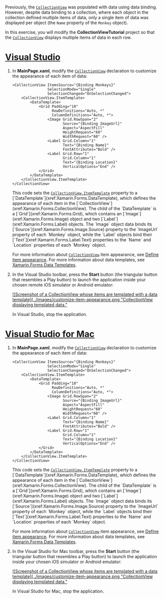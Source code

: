 Previously, the [`CollectionView`](xref:Xamarin.Forms.CollectionView) was populated with data using data binding. However, despite data binding to a collection, where each object in the collection defined multiple items of data, only a single item of data was displayed per object (the `Name` property of the `Monkey` object).

In this exercise, you will modify the **CollectionViewTutorial** project so that the [`CollectionView`](xref:Xamarin.Forms.CollectionView) displays multiple items of data in each row.

# [Visual Studio](#tab/vswin)

1. In **MainPage.xaml**, modify the [`CollectionView`](xref:Xamarin.Forms.CollectionView) declaration to customize the appearance of each item of data:

    ```xaml
    <CollectionView ItemsSource="{Binding Monkeys}"
                    SelectionMode="Single"
                    SelectionChanged="OnSelectionChanged">
        <CollectionView.ItemTemplate>
            <DataTemplate>
                <Grid Padding="10"
                      RowDefinitions="Auto, *"
                      ColumnDefinitions="Auto, *">
                    <Image Grid.RowSpan="2"
                           Source="{Binding ImageUrl}"
                           Aspect="AspectFill"
                           HeightRequest="60"
                           WidthRequest="60" />
                    <Label Grid.Column="1"
                           Text="{Binding Name}"
                           FontAttributes="Bold" />
                    <Label Grid.Row="1"
                           Grid.Column="1"
                           Text="{Binding Location}"
                           VerticalOptions="End" />
                </Grid>
            </DataTemplate>
        </CollectionView.ItemTemplate>
    </CollectionView>
    ```

    This code sets the [`CollectionView.ItemTemplate`](xref:Xamarin.Forms.ItemsView`1.ItemTemplate) property to a [`DataTemplate`](xref:Xamarin.Forms.DataTemplate), which defines the appearance of each item in the [`CollectionView`](xref:Xamarin.Forms.CollectionView). The child of the `DataTemplate` is a [`Grid`](xref:Xamarin.Forms.Grid), which contains an [`Image`](xref:Xamarin.Forms.Image) object and two [`Label`](xref:Xamarin.Forms.Label) objects. The `Image` object data binds its [`Source`](xref:Xamarin.Forms.Image.Source) property to the `ImageUrl` property of each `Monkey` object, while the `Label` objects bind their [`Text`](xref:Xamarin.Forms.Label.Text) properties to the `Name` and `Location` properties of each `Monkey` object.

    For more information about [`CollectionView`](xref:Xamarin.Forms.CollectionView) item appearance, see [Define item appearance](~/xamarin-forms/user-interface/collectionview/populate-data.md#define-item-appearance). For more information about data templates, see [Xamarin.Forms Data Templates](~/xamarin-forms/app-fundamentals/templates/data-templates/index.md).

1. In the Visual Studio toolbar, press the **Start** button (the triangular button that resembles a Play button) to launch the application inside your chosen remote iOS simulator or Android emulator:

    [![Screenshot of a CollectionView whose items are templated with a data template](../images/customize-item-appearance.png "CollectionView displaying templated data."](../images/customize-item-appearance-large.png#lightbox "CollectionView displaying templated data")

    In Visual Studio, stop the application.

# [Visual Studio for Mac](#tab/vsmac)

1. In **MainPage.xaml**, modify the [`CollectionView`](xref:Xamarin.Forms.CollectionView) declaration to customize the appearance of each item of data:

    ```xaml
    <CollectionView ItemsSource="{Binding Monkeys}"
                    SelectionMode="Single"
                    SelectionChanged="OnSelectionChanged">
        <CollectionView.ItemTemplate>
            <DataTemplate>
                <Grid Padding="10"
                      RowDefinitions="Auto, *"
                      ColumnDefinitions="Auto, *">
                    <Image Grid.RowSpan="2"
                           Source="{Binding ImageUrl}"
                           Aspect="AspectFill"
                           HeightRequest="60"
                           WidthRequest="60" />
                    <Label Grid.Column="1"
                           Text="{Binding Name}"
                           FontAttributes="Bold" />
                    <Label Grid.Row="1"
                           Grid.Column="1"
                           Text="{Binding Location}"
                           VerticalOptions="End" />
                </Grid>
            </DataTemplate>
        </CollectionView.ItemTemplate>
    </CollectionView>
    ```

    This code sets the [`CollectionView.ItemTemplate`](xref:Xamarin.Forms.ItemsView`1.ItemTemplate) property to a [`DataTemplate`](xref:Xamarin.Forms.DataTemplate), which defines the appearance of each item in the [`CollectionView`](xref:Xamarin.Forms.CollectionView). The child of the `DataTemplate` is a [`Grid`](xref:Xamarin.Forms.Grid), which contains an [`Image`](xref:Xamarin.Forms.Image) object and two [`Label`](xref:Xamarin.Forms.Label) objects. The `Image` object data binds its [`Source`](xref:Xamarin.Forms.Image.Source) property to the `ImageUrl` property of each `Monkey` object, while the `Label` objects bind their [`Text`](xref:Xamarin.Forms.Label.Text) properties to the `Name` and `Location` properties of each `Monkey` object.

    For more information about [`CollectionView`](xref:Xamarin.Forms.CollectionView) item appearance, see [Define item appearance](~/xamarin-forms/user-interface/collectionview/populate-data.md#define-item-appearance). For more information about data templates, see [Xamarin.Forms Data Templates](~/xamarin-forms/app-fundamentals/templates/data-templates/index.md).

1. In the Visual Studio for Mac toolbar, press the **Start** button (the triangular button that resembles a Play button) to launch the application inside your chosen iOS simulator or Android emulator:

    [![Screenshot of a CollectionView whose items are templated with a data template](../images/customize-item-appearance.png "CollectionView displaying templated data."](../images/customize-item-appearance-large.png#lightbox "CollectionView displaying templated data")

    In Visual Studio for Mac, stop the application.
